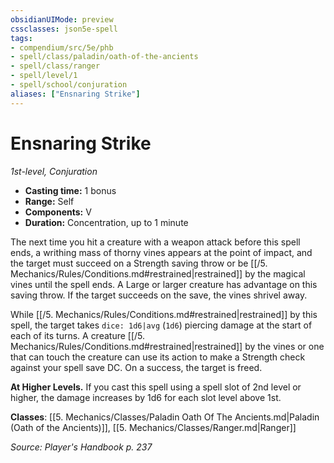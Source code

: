 ```yaml
---
obsidianUIMode: preview
cssclasses: json5e-spell
tags:
- compendium/src/5e/phb
- spell/class/paladin/oath-of-the-ancients
- spell/class/ranger
- spell/level/1
- spell/school/conjuration
aliases: ["Ensnaring Strike"]
---
```

# Ensnaring Strike
*1st-level, Conjuration*  

- **Casting time:** 1 bonus
- **Range:** Self
- **Components:** V
- **Duration:** Concentration, up to 1 minute

The next time you hit a creature with a weapon attack before this spell ends, a writhing mass of thorny vines appears at the point of impact, and the target must succeed on a Strength saving throw or be [[/5. Mechanics/Rules/Conditions.md#restrained\|restrained]] by the magical vines until the spell ends. A Large or larger creature has advantage on this saving throw. If the target succeeds on the save, the vines shrivel away.

While [[/5. Mechanics/Rules/Conditions.md#restrained\|restrained]] by this spell, the target takes `dice: 1d6|avg` (`1d6`) piercing damage at the start of each of its turns. A creature [[/5. Mechanics/Rules/Conditions.md#restrained\|restrained]] by the vines or one that can touch the creature can use its action to make a Strength check against your spell save DC. On a success, the target is freed.

**At Higher Levels.** If you cast this spell using a spell slot of 2nd level or higher, the damage increases by 1d6 for each slot level above 1st.

**Classes**: [[5. Mechanics/Classes/Paladin Oath Of The Ancients.md\|Paladin (Oath of the Ancients)]], [[5. Mechanics/Classes/Ranger.md\|Ranger]]

*Source: Player's Handbook p. 237*